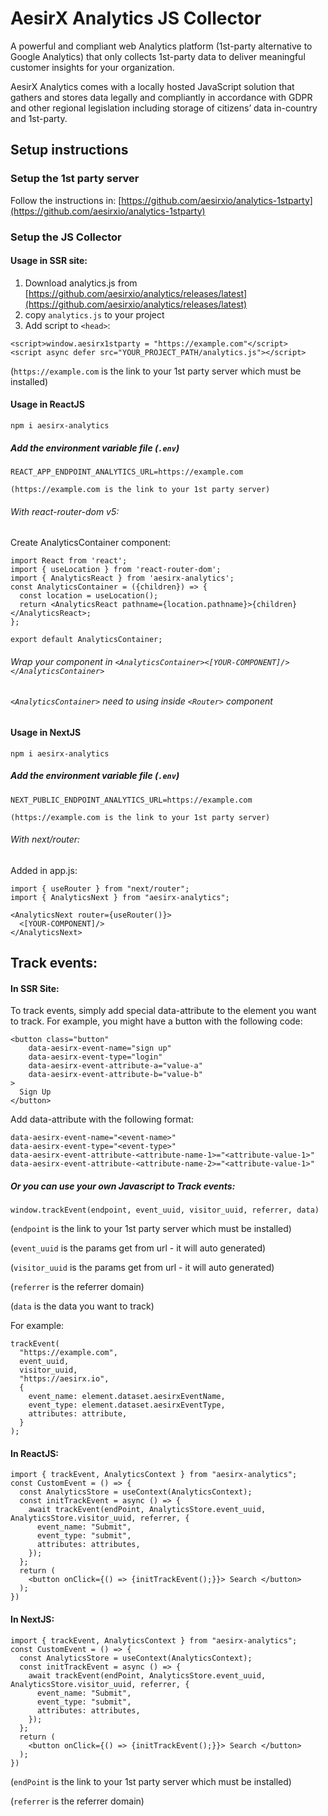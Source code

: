 # AesirX Analytics JS Collector

A powerful and compliant web Analytics platform (1st-party alternative to Google Analytics) that only collects 1st-party data to deliver meaningful customer insights for your organization. 

AesirX Analytics comes with a locally hosted JavaScript solution that gathers and stores data legally and compliantly in accordance with GDPR and other regional legislation including storage of citizens’ data in-country and 1st-party.

## Setup instructions

### Setup the 1st party server

Follow the instructions in: [https://github.com/aesirxio/analytics-1stparty](https://github.com/aesirxio/analytics-1stparty)

### Setup the JS Collector

#### Usage in SSR site:

1. Download analytics.js from [https://github.com/aesirxio/analytics/releases/latest](https://github.com/aesirxio/analytics/releases/latest)
1. copy `analytics.js` to your project
1. Add script to `<head>`:

```
<script>window.aesirx1stparty = "https://example.com"</script>
<script async defer src="YOUR_PROJECT_PATH/analytics.js"></script>
```

(`https://example.com` is the link to your 1st party server which must be installed)


#### Usage in ReactJS

`npm i aesirx-analytics`

##### Add the environment variable file (`.env`)

```
REACT_APP_ENDPOINT_ANALYTICS_URL=https://example.com

(https://example.com is the link to your 1st party server)
```

###### With react-router-dom v5:

Create AnalyticsContainer component:

```
import React from 'react';
import { useLocation } from 'react-router-dom';
import { AnalyticsReact } from 'aesirx-analytics';
const AnalyticsContainer = ({children}) => {
  const location = useLocation();
  return <AnalyticsReact pathname={location.pathname}>{children}</AnalyticsReact>;
};

export default AnalyticsContainer;
```

###### Wrap your component in `<AnalyticsContainer><[YOUR-COMPONENT]/></AnalyticsContainer>`
###### `<AnalyticsContainer>` need to using inside `<Router>` component 

#### Usage in NextJS

`npm i aesirx-analytics`

##### Add the environment variable file (`.env`)

```
NEXT_PUBLIC_ENDPOINT_ANALYTICS_URL=https://example.com

(https://example.com is the link to your 1st party server)
```

###### With next/router:

Added in app.js:

```
import { useRouter } from "next/router";
import { AnalyticsNext } from "aesirx-analytics";

<AnalyticsNext router={useRouter()}>
  <[YOUR-COMPONENT]/>
</AnalyticsNext>
```

## Track events:

#### In SSR Site:
To track events, simply add special data-attribute to the element you want to track.
For example, you might have a button with the following code:
```
<button class="button" 
    data-aesirx-event-name="sign up"
    data-aesirx-event-type="login"
    data-aesirx-event-attribute-a="value-a"
    data-aesirx-event-attribute-b="value-b"
>
  Sign Up
</button>
```
Add data-attribute with the following format:
```
data-aesirx-event-name="<event-name>"
data-aesirx-event-type="<event-type>"
data-aesirx-event-attribute-<attribute-name-1>="<attribute-value-1>"
data-aesirx-event-attribute-<attribute-name-2>="<attribute-value-1>"
```
##### Or you can use your own Javascript to Track events:
```
window.trackEvent(endpoint, event_uuid, visitor_uuid, referrer, data)
```
(`endpoint` is the link to your 1st party server which must be installed)

(`event_uuid` is the params get from url - it will auto generated)

(`visitor_uuid` is the params get from url - it will auto generated)

(`referrer` is the referrer domain)

(`data` is the data you want to track)

For example: 
```
trackEvent(
  "https://example.com",
  event_uuid, 
  visitor_uuid, 
  "https://aesirx.io",
  {
    event_name: element.dataset.aesirxEventName,
    event_type: element.dataset.aesirxEventType,
    attributes: attribute,
  }
);
```

#### In ReactJS:

```
import { trackEvent, AnalyticsContext } from "aesirx-analytics";
const CustomEvent = () => {
  const AnalyticsStore = useContext(AnalyticsContext);
  const initTrackEvent = async () => {
    await trackEvent(endPoint, AnalyticsStore.event_uuid, AnalyticsStore.visitor_uuid, referrer, {
      event_name: "Submit",
      event_type: "submit",
      attributes: attributes,
    });
  };
  return (
    <button onClick={() => {initTrackEvent();}}> Search </button>
  );
})
```

#### In NextJS:

```
import { trackEvent, AnalyticsContext } from "aesirx-analytics";
const CustomEvent = () => {
  const AnalyticsStore = useContext(AnalyticsContext);
  const initTrackEvent = async () => {
    await trackEvent(endPoint, AnalyticsStore.event_uuid, AnalyticsStore.visitor_uuid, referrer, {
      event_name: "Submit",
      event_type: "submit",
      attributes: attributes,
    });
  };
  return (
    <button onClick={() => {initTrackEvent();}}> Search </button>
  );
})
```

(`endPoint` is the link to your 1st party server which must be installed)

(`referrer` is the referrer domain)
